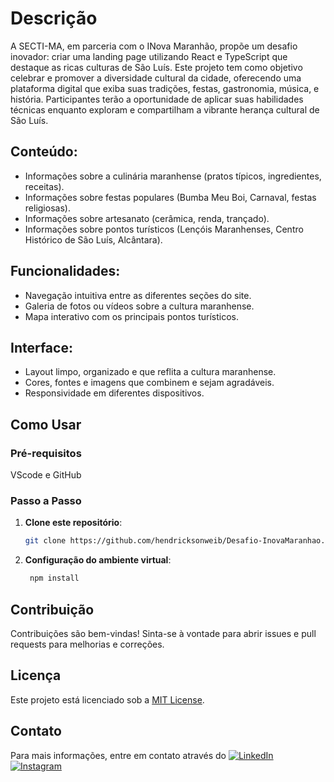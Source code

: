 # Descrição

A SECTI-MA, em parceria com o INova Maranhão, propõe um desafio inovador: criar uma landing page utilizando React e TypeScript que destaque as ricas culturas de São Luís. Este projeto tem como objetivo celebrar e promover a diversidade cultural da cidade, oferecendo uma plataforma digital que exiba suas tradições, festas, gastronomia, música, e história. Participantes terão a oportunidade de aplicar suas habilidades técnicas enquanto exploram e compartilham a vibrante herança cultural de São Luís.

## Conteúdo:

- Informações sobre a culinária maranhense (pratos típicos, ingredientes, receitas).
- Informações sobre festas populares (Bumba Meu Boi, Carnaval, festas religiosas).
- Informações sobre artesanato (cerâmica, renda, trançado).
- Informações sobre pontos turísticos (Lençóis Maranhenses, Centro Histórico de São Luís, Alcântara).

## Funcionalidades:

- Navegação intuitiva entre as diferentes seções do site.
- Galeria de fotos ou vídeos sobre a cultura maranhense.
- Mapa interativo com os principais pontos turísticos.
  
## Interface:

- Layout limpo, organizado e que reflita a cultura maranhense.
- Cores, fontes e imagens que combinem e sejam agradáveis.
- Responsividade em diferentes dispositivos.

## Como Usar

### Pré-requisitos

VScode e GitHub

### Passo a Passo

1. **Clone este repositório**:

    ```bash
    git clone https://github.com/hendricksonweib/Desafio-InovaMaranhao.git .
    ```

2. **Configuração do ambiente virtual**:

   ```bash
    npm install
    ```

## Contribuição

Contribuições são bem-vindas! Sinta-se à vontade para abrir issues e pull requests para melhorias e correções.

## Licença

Este projeto está licenciado sob a [MIT License](LICENSE).

## Contato

Para mais informações, entre em contato através do <a href="https://www.linkedin.com/in/" title="LinkedIn" target="_blank">
<img src="https://img.shields.io/badge/LinkedIn-0077B5?style=for-the-badge&logo=linkedin&logoColor=white" alt="LinkedIn"/></a>
<a href="https://www.instagram.com/" title="Instagram" target="_blank">
<img src="https://img.shields.io/badge/Instagram-E4405F?style=for-the-badge&logo=instagram&logoColor=white" alt="Instagram"/></a>
<br>
